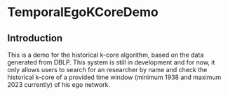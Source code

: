 # TemporalEgoKCoreDemo
## Introduction
This is a demo for the historical k-core algorithm, based on the data generated from DBLP.
This system is still in development and for now, it only allows users to search for an researcher by name and check the historical k-core of a provided time window (minimum 1938 and maximum 2023 currently) of his ego network. 